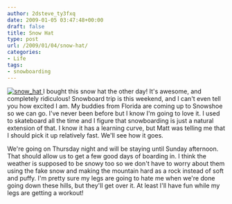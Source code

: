 ```yaml
---
author: 2dsteve_ty3fxq
date: 2009-01-05 03:47:48+00:00
draft: false
title: Snow Hat
type: post
url: /2009/01/04/snow-hat/
categories:
- Life
tags:
- snowboarding
---
```


[![snow_hat](http://www.bitsandbinary.com/wp-content/uploads/2009/01/photo-6-150x150.jpg)
](http://www.bitsandbinary.com/wp-content/uploads/2009/01/photo-6.jpg)I bought this snow hat the other day! It's awesome, and completely ridiculous! Snowboard trip is this weekend, and I can't even tell you how excited I am. My buddies from Florida are coming up to Snowshoe so we can go. I've never been before but I know I'm going to love it. I used to skateboard all the time and I figure that snowboarding is just a natural extension of that. I know it has a learning curve, but Matt was telling me that I should pick it up relatively fast. We'll see how it goes.

We're going on Thursday night and will be staying until Sunday afternoon. That should allow us to get a few good days of boarding in. I think the weather is supposed to be snowy too so we don't have to worry about them using the fake snow and making the mountain hard as a rock instead of soft and puffy. I'm pretty sure my legs are going to hate me when we're done going down these hills, but they'll get over it. At least I'll have fun while my legs are getting a workout!

